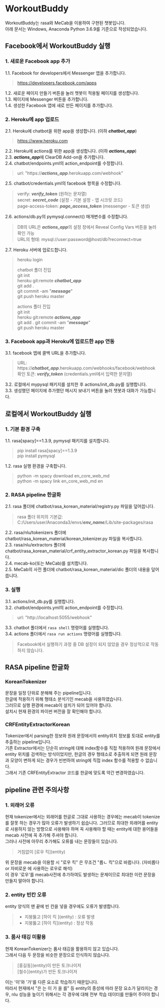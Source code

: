 # WorkoutBuddy
WorkoutBuddy는 rasa와 MeCab을 이용하여 구현된 챗봇입니다.  
아래 문서는 Windows, Anaconda Python 3.6.9를 기준으로 작성되었습니다.  

## Facebook에서 WorkoutBuddy 실행

### 1. 새로운 Facebook app 추가
1.1. Facebook for developers에서 Messenger 앱을 추가합니다.  
> https://developers.facebook.com/apps  

1.2. 새로운 페이지 만들기 버튼을 눌러 챗봇이 적용될 페이지를 생성합니다.  
1.3. 페이지에 Messenger 버튼을 추가합니다.  
1.4. 생성한 Facebook 앱에 새로 만든 페이지를 추가합니다.  

### 2. Heroku에  app 업로드
2.1. Heroku에 chatbot을 위한 app을 생성합니다. (이하 ***chatbot_app***)  
> https://www.heroku.com  

2.2. Heroku에 actions를 위한 app을 생성합니다. (이하 ***actions_app***)  
2.3. ***actions_app***에 ClearDB Add-on을 추가합니다.  
2.4. chatbot/endpoints.yml의 action_endpoint를 수정합니다.  
> url: "https://***actions_app***.herokuapp.com/webhook"  

2.5. chatbot/credentials.yml의 facebook 항목을 수정합니다.  
> verify: ***verify_token*** (원하는 문자열)  
> secret: ***secret_code*** (설정 - 기본 설정 - 앱 시크릿 코드)  
> page-access-token: ***page_access_token*** (messenger - 토큰 생성)  

2.6. actions/db.py의 pymysql.connect() 매개변수를 수정합니다.  
> DB의 URL은 ***actions_app***의 설정 창에서 Reveal Config Vars 버튼을 눌러 확인 가능  
> URL의 형태: mysql://user:password@host/db?reconnect=true  

2.7. Heroku 서버에 업로드합니다.  
> heroku login  
>   
> chatbot 폴더 진입  
> git init  
> heroku git:remote ***chatbot_app***  
> git add .  
> git commit -am "***message***"  
> git push heroku master  
>   
> actions 폴더 진입  
> git init  
> heroku git:remote ***actions_app***  
> git add .
> git commit -am "***message***"  
> git push heroku master  

### 3. Facebook app과 Heroku에 업로드한 app 연동
3.1. facebook 앱에 콜백 URL을 추가합니다.  
> URL: https://***chatbot_app***.herokuapp.com/webhooks/facebook/webhook  
> 확인 토큰: ***verify_token*** (credentials.yml에서 입력한 문자열)  

3.2. 로컬에서 mypysql 패키지를 설치한 후 actions/init_db.py를 실행합니다.  
3.3. 생성했던 페이지에 추가했던 메시지 보내기 버튼을 눌러 챗봇과 대화가 가능합니다.  

## 로컬에서 WorkoutBuddy 실행

### 1. 기본 환경 구축
1.1. rasa[spacy]==1.3.9, pymysql 패키지를 설치합니다.  
> pip install rasa[spacy]==1.3.9  
> pip install pymysql  

1.2. rasa 실행 환경을 구축합니다.  
> python -m spacy download en_core_web_md  
> python -m spacy link en_core_web_md en  

### 2. RASA pipeline 한글화
2.1. rasa 폴더에 chatbot/rasa_korean_material/registry.py 파일을 덮어씁니다.  
> rasa 폴더 위치의 기본값: C:/Users/user/Anaconda3/envs/***env_name***/Lib/site-packages/rasa  

2.2. rasa/nlu/tokenizers 폴더에 chatbot/rasa_korean_material/korean_tokenizer.py 파일을 복사합니다.  
2.3. rasa/nlu/extractors 폴더에 chatbot/rasa_korean_material/crf_entity_extractor_korean.py 파일을 복사합니다.  
2.4. mecab-ko(또는 MeCab)를 설치합니다.  
2.5. MeCab의 사전 폴더에 chatbot/rasa_korean_material/dic 폴더의 내용을 덮어씁니다.  

### 3. 실행
3.1. actions/init_db.py를 실행합니다.  
3.2. chatbot/endpoints.yml의 action_endpoint를 수정합니다.  
> url: "http\://localhost:5055/webhook"  

3.3. chatbot 폴더에서 ```rasa shell``` 명령어를 실행합니다.  
3.4. actions 폴더에서 ```rasa run actions``` 명령어를 실행합니다.  
> Facebook에서 실행하기 과정 중 DB 설정이 되지 않았을 경우 정상적으로 작동하지 않습니다.  

## RASA pipeline 한글화

### KoreanTokenizer
문장을 일정 단위로 분해해 주는 pipeline입니다.  
한글에 적용하기 위해 형태소 분석기인 mecab을 사용하였습니다.  
그러므로 실행 환경에 mecab이 설치가 되어 있어야 합니다.  
설치시 현재 환경의 파이썬 버전을 잘 확인해야 합니다.  

### CRFEntityExtractorKorean
Tokenizer에서 parsing한 정보와 원래 문장에서의 entity위치 정보를 토대로 entity를 추출하는 pipeline입니다.  
기존 Extractor에서는 단순히 string에 대해 index함수를 직접 적용하여 원래 문장에서 entity 위치를 검색하는 방식이었지만, 한글의 경우 형태소로 추출하게 되면 원래 문장과 모양이 변하게 되는 경우가 빈번하여 string에 직접 index 함수를 적용할 수 없습니다.  
그래서 기존 CRFEntityExtractor 코드를 한글에 맞도록 약간 변경하였습니다.  

## pipeline 관련 주의사항

### 1. 외래어 오류
현재 tokenizer에서는 외래어를 한글로 그대로 사용하는 경우에는 mecab이 tokenize를 잘못 하는 경우가 많아 오류가 발생하기 쉽습니다.
그러므로 최대한 외래어를 entity로 사용하지 않는 방향으로 사용해야 하며 꼭 사용해야 할 때는 entity에 대한 용어들을 mecab 사전에 꼭 추가해 주셔야 합니다.  
그러나 사전에 아무리 추가해도 오류를 내는 문장들이 있습니다.  
> 거침없이 \[로우 킥\](entity)  

위 문장을 mecab을 이용할 시 "로우 킥" 은 무조건 "롭ㄴ 킥"으로 바뀝니다. (자비롭다 or 자비로운 에 사용하는 로우로 해석)  
이 경우 '로우'를 mecab사전에 추가하여도 발생하는 문제이므로 최대한 이런 문장을 만들지 말아야 합니다.  

### 2. entity 빈칸 오류
entity 양식의 맨 끝에 빈 칸을 넣을 경우에도 오류가 발생합니다.  
> - 지붕뚫고 \[하이 킥 \](entity) : 오류 발생  
> - 지붕뚫고 \[하이 킥\](entity) : 정상 작동  


### 3. 품사 태깅 미활용
현재 KoreanTokenizer는 품사 태깅을 활용하지 않고 있습니다.  
그래서 다음 두 문장을 비슷한 문장으로 인식하지 않습니다.  
> \[홍길동\](entity)이 만든 토크나이저  
> \[철수\](entity)가 만든 토크나이저  

이는 '이'와 '가'를 다른 요소로 학습하기 때문입니다.  
따라서 현재에서 "은 는 이 가 을 를" 등 entity의 종성에 따라 문장 요소가 달라지는 경우, nlu 성능을 높이기 위해서는 각 경우에 대해 전부 학습 데이터를 만들어 주어야 합니다.  
